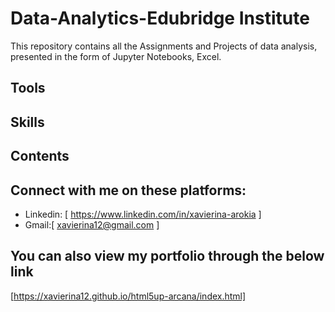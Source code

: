 # Data-Analytics-Edubridge Institute
This repository contains all the Assignments and Projects of data analysis, presented in the form of Jupyter Notebooks, Excel.

## Tools

## Skills

## Contents

## Connect with me on these platforms:
* Linkedin: [ https://www.linkedin.com/in/xavierina-arokia ]
* Gmail:[ xavierina12@gmail.com ]


## You can also view my portfolio through the below link
[https://xavierina12.github.io/html5up-arcana/index.html]
